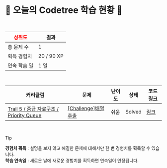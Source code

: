 # 🌲 오늘의 Codetree 학습 현황 🌲

<br />

| <span style="color:red;display:block;text-align:center;"> **성취도**</span> | 결과 |
|---|---|
| 총 문제 수 | 1 |
| 획득 경험치 | 20 / 90 XP |
| 연속 학습 일 | 1 일 |

<br />

|커리큘럼|문제|난이도|상태|코드 링크|
|---|---|---|---|---|
|[Trail 5 / 중급 자료구조 / Priority Queue](https://en.codetree.ai/trail-info/intermediate-mid/)|[[Challenge]배열 추출](https://en.codetree.ai/trails/complete/curated-cards/challenge-array-extraction/)|쉬움|Solved|[링크](https://github.com/SinnoLn/codetree-TILs/blob/main/250130/%EB%B0%B0%EC%97%B4%20%EC%B6%94%EC%B6%9C/array-extraction.cpp)|


<br />

> [!TIP]
> **경험치 획득** : 설명을 보지 않고 해결한 문제에 대해서만 한 번 경험치를 획득할 수 있습니다.  
> **학습 연속일** : 새로운 날에 새로운 경험치를 획득하면 연속일이 인정됩니다.

